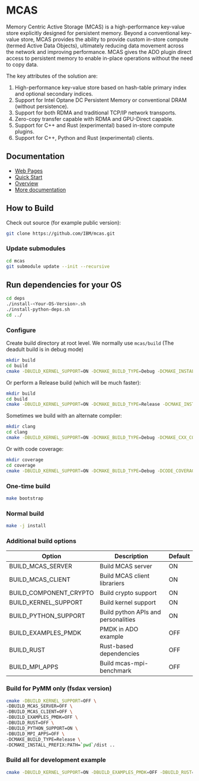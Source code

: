 # MCAS

Memory Centric Active Storage (MCAS) is a high-performance key-value
store explicitly designed for persistent memory.  Beyond a
conventional key-value store, MCAS provides the ability to provide
custom in-store compute (termed Active Data Objects), ultimately
reducing data movement across the network and improving performance.
MCAS gives the ADO plugin direct access to persistent memory to
enable in-place operations without the need to copy data.

The key attributes of the solution are:

1. High-performance key-value store based on hash-table primary index and optional secondary indices.
2. Support for Intel Optane DC Persistent Memory or conventional DRAM (without persistence).
3. Support for both RDMA and traditional TCP/IP network transports.
4. Zero-copy transfer capable with RDMA and GPU-Direct capable.
5. Support for C++ and Rust (experimental) based in-store compute plugins.
6. Support for C++, Python and Rust (experimental) clients.

## Documentation

* [Web Pages](https://ibm.github.io/mcas/)
* [Quick Start](./info/quick_start.md)
* [Overview](./info/MCAS_overview.md)
* [More documentation](./info/index.md)


## How to Build

Check out source (for example public version):

``` bash
git clone https://github.com/IBM/mcas.git
```

### Update submodules
```bash
cd mcas
git submodule update --init --recursive
```


## Run dependencies for your OS 

``` bash
cd deps
./install-<Your-OS-Version>.sh
./install-python-deps.sh
cd ../
``` 

### Configure

Create build directory at root level.  We normally use `mcas/build` (The deadult build is in debug mode)

```bash
mkdir build
cd build
cmake -DBUILD_KERNEL_SUPPORT=ON -DCMAKE_BUILD_TYPE=Debug -DCMAKE_INSTALL_PREFIX:PATH=`pwd`/dist ..
```

Or perform a Release build (which will be much faster):

```bash
mkdir build
cd build
cmake -DBUILD_KERNEL_SUPPORT=ON -DCMAKE_BUILD_TYPE=Release -DCMAKE_INSTALL_PREFIX:PATH=`pwd`/dist ..
```

Sometimes we build with an alternate compiler:

```bash
mkdir clang
cd clang
cmake -DBUILD_KERNEL_SUPPORT=ON -DCMAKE_BUILD_TYPE=Debug -DCMAKE_CXX_COMPILER=clang++ -DCMAKE_INSTALL_PREFIX:PATH=`pwd`/dist ..
```

Or with code coverage:

```bash
mkdir coverage
cd coverage
cmake -DBUILD_KERNEL_SUPPORT=ON -DCMAKE_BUILD_TYPE=Debug -DCODE_COVERAGE=1 -DCMAKE_INSTALL_PREFIX:PATH=`pwd`/dist ..
```

### One-time build
```bash
make bootstrap
```

### Normal build
```bash
make -j install 
```


### Additional build options

| Option                 | Description                         | Default |
|------------------------|-------------------------------------|---------|
| BUILD_MCAS_SERVER      | Build MCAS server                   | ON      | 
| BUILD_MCAS_CLIENT      | Build MCAS client librariers        | ON      | 
| BUILD_COMPONENT_CRYPTO | Build crypto support                | ON      |
| BUILD_KERNEL_SUPPORT   | Build kernel support                | ON      |
| BUILD_PYTHON_SUPPORT   | Build python APIs and personalities | ON      |
| BUILD_EXAMPLES_PMDK    | PMDK in ADO example                 | OFF     |
| BUILD_RUST             | Rust-based dependencies             | OFF     |
| BUILD_MPI_APPS         | Build mcas-mpi-benchmark            | OFF     |

### Build for PyMM only (fsdax version)

``` bash
cmake -DBUILD_KERNEL_SUPPORT=OFF \
-DBUILD_MCAS_SERVER=OFF \
-DBUILD_MCAS_CLIENT=OFF \
-DBUILD_EXAMPLES_PMDK=OFF \
-DBUILD_RUST=OFF \
-DBUILD_PYTHON_SUPPORT=ON \
-DBUILD_MPI_APPS=OFF \
-DCMAKE_BUILD_TYPE=Release \
-DCMAKE_INSTALL_PREFIX:PATH=`pwd`/dist ..
```

### Build all for development example

``` bash
cmake -DBUILD_KERNEL_SUPPORT=ON -DBUILD_EXAMPLES_PMDK=OFF -DBUILD_RUST=ON -DBUILD_PYTHON_SUPPORT=ON -DBUILD_MPI_APPS=ON -DCMAKE_BUILD_TYPE=Debug -DCMAKE_INSTALL_PREFIX:PATH=`pwd`/dist ..
```



